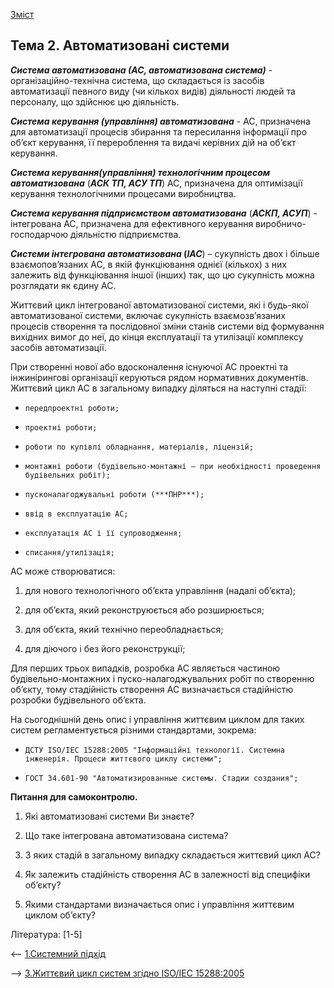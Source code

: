 [Зміст](README.md)

## Тема 2. Автоматизовані системи

***Система автоматизована (АС, автоматизована система)*** - організаційно-технічна система, що складається із засобів автоматизації певного виду (чи кількох видів) діяльності людей та персоналу, що здійснює цю діяльність. 

***Система керування (управління) автоматизована*** - АС, призначена для автоматизації процесів збирання та пересилання інформації про об’єкт керування, її перероблення та видачі керівних дій на об’єкт керування. 

***Система керування(управління) технологічним процесом автоматизована*** (***АСК ТП, АСУ ТП***) АС, призначена для оптимізації керування технологічними процесами виробництва.

***Система керування підприємством автоматизована*** (***АСКП, АСУП***) - інтегрована АС, призначена для ефективного керування виробничо-господарчою діяльністю підприємства.

***Системи інтегрована автоматизована* (*ІАС***) – сукупність двох і більше взаємопов’язаних АС, в якій функціювання однієї (кількох) з них залежить від функціювання іншої (інших) так, що цю сукупність можна розглядати як єдину АС.

Життєвий цикл інтегрованої автоматизованої системи, які і будь-якої автоматизованої системи, включає сукупність взаємозв’язаних процесів створення та послідовної зміни станів системи від формування вихідних вимог до неї, до кінця експлуатації та утилізації комплексу засобів автоматизації. 

При створенні нової або вдосконалення існуючої АС проектні та інжинірингові організації керуються рядом нормативних документів. Життєвий цикл АС в загальному випадку діляться на наступні стадії:

-     передпроектні роботи;

-     проектні роботи;

-     роботи по купівлі обладнання, матеріалів, ліцензій;

-     монтажні роботи (будівельно-монтажні – при необхідності проведення будівельних робіт);

-     пусконалагоджувальні роботи (***ПНР***);

-     ввід в експлуатацію АС;

-     експлуатація АС і її супроводження;

-     списання/утилізація; 

АС може створюватися:

1) для нового технологічного об’єкта управління (надалі об’єкта);

2) для об’єкта, який реконструюється або розширюється;

3) для об’єкта, який технічно переобладнається; 

4) для діючого і без його реконструкції;

Для перших трьох випадків, розробка АС являється частиною будівельно-монтажних і пуско-налагоджувальних робіт по створенню об’єкту, тому стадійність створення АС визначається стадійністю розробки будівельного об’єкта. 

На сьогоднішній день опис і управління життєвим циклом для таких систем регламентується різними стандартами, зокрема:

-     ДСТУ ISO/IEC 15288:2005 "Інформаційні технології. Системна інженерія. Процеси життєвого циклу системи";

-     ГОСТ 34.601-90 "Автоматизированные системы. Стадии создания";

**Питання для самоконтролю.**

1. Які автоматизовані системи Ви знаєте?

2. Що таке інтегрована автоматизована система?

3. З яких стадій в загальному випадку складається життєвий цикл АС?

4. Як залежить стадійність створення АС в залежності від специфіки об’єкту?

5. Якими стандартами визначається опис і управління життєвим циклом об’єкту?

Література: [1-5]

<-- [1.Системний підхід](lec1.md)

--> [3.Життєвий цикл систем згідно ISO/IEC 15288:2005](lec3.md)
